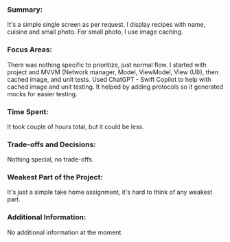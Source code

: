 
### Summary: 
It's a simple single screen as per request. I display recipes with name, cuisine and small photo. 
For small photo, I use image caching. 

### Focus Areas:
There was nothing specific to prioritize, just normal flow. I started with project and MVVM (Network manager, Model, ViewModel, View (UI)), then cached image, and unit tests. 
    Used ChatGPT - Swift Copilot to help with cached image and unit testing. It helped by adding protocols so it generated mocks for easier testing. 

### Time Spent:
It took couple of hours total, but it could be less. 

### Trade-offs and Decisions:
Nothing special, no trade-offs.

### Weakest Part of the Project: 
It's just a simple take home assignment, it's hard to think of any weakest part. 

### Additional Information: 
No additional information at the moment
